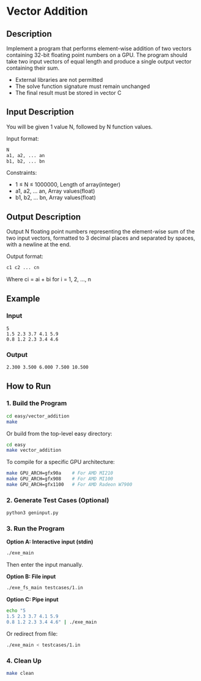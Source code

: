 # Vector Addition

## Description
Implement a program that performs element-wise addition of two vectors containing 32-bit floating point numbers on a GPU. The program should take two input vectors of equal length and produce a single output vector containing their sum.

- External libraries are not permitted
- The solve function signature must remain unchanged
- The final result must be stored in vector C

## Input Description
You will be given 1 value N, followed by N function values.

Input format:
```bash
N  
a1, a2, ... an  
b1, b2, ... bn
```

Constraints:
- 1 ≤ N ≤ 1000000, Length of array(integer)
- a1, a2, ... an, Array values(float)
- b1, b2, ... bn, Array values(float)

## Output Description
Output N floating point numbers representing the element-wise sum of the two input vectors, formatted to 3 decimal places and separated by spaces, with a newline at the end.

Output format:
```bash
c1 c2 ... cn
```

Where ci = ai + bi for i = 1, 2, ..., n

## Example
### Input
```
5
1.5 2.3 3.7 4.1 5.9
0.8 1.2 2.3 3.4 4.6
```

### Output
```
2.300 3.500 6.000 7.500 10.500
```

## How to Run

### 1. Build the Program
```bash
cd easy/vector_addition
make
```

Or build from the top-level easy directory:
```bash
cd easy
make vector_addition
```

To compile for a specific GPU architecture:
```bash
make GPU_ARCH=gfx90a    # For AMD MI210
make GPU_ARCH=gfx908    # For AMD MI100
make GPU_ARCH=gfx1100   # For AMD Radeon W7900
```

### 2. Generate Test Cases (Optional)
```bash
python3 geninput.py
```

### 3. Run the Program

**Option A: Interactive input (stdin)**
```bash
./exe_main
```
Then enter the input manually.

**Option B: File input**
```bash
./exe_fs_main testcases/1.in
```

**Option C: Pipe input**
```bash
echo "5
1.5 2.3 3.7 4.1 5.9
0.8 1.2 2.3 3.4 4.6" | ./exe_main
```

Or redirect from file:
```bash
./exe_main < testcases/1.in
```

### 4. Clean Up
```bash
make clean
```
